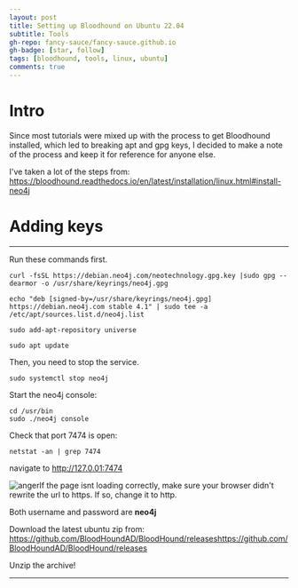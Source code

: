 ```yaml
---
layout: post
title: Setting up Bloodhound on Ubuntu 22.04
subtitle: Tools
gh-repo: fancy-sauce/fancy-sauce.github.io
gh-badge: [star, follow]
tags: [bloodhound, tools, linux, ubuntu]
comments: true
---
```

# Intro

Since most tutorials were mixed up with the process to get Bloodhound installed, which led to breaking apt and gpg keys, I decided to make a note of the process and keep it for reference for anyone else.

I've taken a lot of the steps from:
https://bloodhound.readthedocs.io/en/latest/installation/linux.html#install-neo4j

# Adding keys
---
Run these commands first.

    curl -fsSL https://debian.neo4j.com/neotechnology.gpg.key |sudo gpg --dearmor -o /usr/share/keyrings/neo4j.gpg

    echo "deb [signed-by=/usr/share/keyrings/neo4j.gpg] https://debian.neo4j.com stable 4.1" | sudo tee -a /etc/apt/sources.list.d/neo4j.list

    sudo add-apt-repository universe

    sudo apt update

Then, you need to stop the service.

    sudo systemctl stop neo4j
Start the neo4j console:

    cd /usr/bin
    sudo ./neo4j console

Check that port 7474 is open:

    netstat -an | grep 7474

navigate to http://127.0.01:7474

![anger](https://github.githubassets.com/images/icons/emoji/unicode/1f4a2.png)If the page isnt loading correctly, make sure your browser didn't rewrite the url to https. If so, change it to http.

Both username and password are **neo4j**

Download the latest ubuntu zip from:
https://github.com/BloodHoundAD/BloodHound/releaseshttps://github.com/BloodHoundAD/BloodHound/releases

Unzip the archive!

---